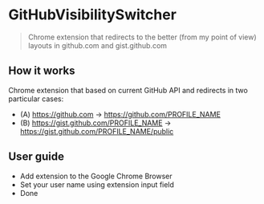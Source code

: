 # GitHubVisibilitySwitcher
> Chrome extension that redirects to the better (from my point of view) layouts in github.com and gist.github.com

## How it works
Chrome extension that based on current GitHub API and redirects in two particular cases:
- (A) https://github.com -> https://github.com/PROFILE_NAME
- (B) https://gist.github.com/PROFILE_NAME -> https://gist.github.com/PROFILE_NAME/public


## User guide
- Add extension to the Google Chrome Browser
- Set your user name using extension input field
- Done
